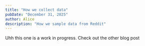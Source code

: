 ```yaml
---
title: "How we collect data"
pubDate: "December 31, 2025"
author: Alice
description: "How we sample data from Reddit"
---
```


Uhh this one is a work in progress. Check out the other blog post
